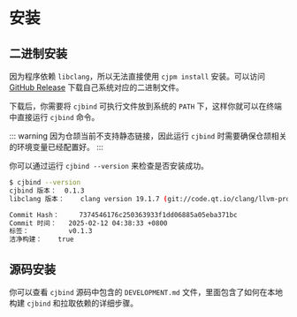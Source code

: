 # 安装

## 二进制安装

因为程序依赖 `libclang`，所以无法直接使用 `cjpm install` 安装。可以访问 [GitHub Release](https://github.com/cjbind/cjbind/releases) 下载自己系统对应的二进制文件。

下载后，你需要将 `cjbind` 可执行文件放到系统的 `PATH` 下，这样你就可以在终端中直接运行 `cjbind` 命令。

::: warning
因为仓颉当前不支持静态链接，因此运行 `cjbind` 时需要确保仓颉相关的环境变量已经配置好。
:::

你可以通过运行 `cjbind --version` 来检查是否安装成功。

```bash
$ cjbind --version
cjbind 版本：	0.1.3
libclang 版本：	clang version 19.1.7 (git://code.qt.io/clang/llvm-project.git cd708029e0b2869e80abe31ddb175f7c35361f90)

Commit Hash：     7374546176c250363933f1dd06885a05eba371bc
Commit 时间：   2025-02-12 04:38:33 +0800
标签：          v0.1.3
洁净构建：    true
```

## 源码安装

你可以查看 `cjbind` 源码中包含的 `DEVELOPMENT.md` 文件，里面包含了如何在本地构建 `cjbind` 和拉取依赖的详细步骤。